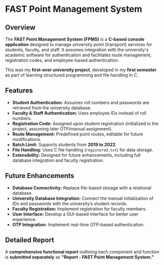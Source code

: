 # FAST Point Management System

## Overview
The **FAST Point Management System (FPMS)** is a **C-based console application** designed to manage university point (transport) services for students, faculty, and staff. It assumes integration with the university's academic software for authentication and facilitates route management, registration codes, and employee-based authentication.  

This was my **first-ever university project**, developed in my **first semester** as part of learning structured programming and file handling in C.

## Features
- **Student Authentication:** Assumes roll numbers and passwords are retrieved from the university database.
- **Faculty & Staff Authentication:** Uses employee IDs instead of roll numbers.
- **Registration Code:** Assigned upon student registration (initialized in the project, assuming later OTP/manual assignment).
- **Route Management:** Predefined point routes, editable for future modifications.
- **Batch Limit:** Supports students from **2019 to 2022**.
- **File Handling:** Uses C file handling (`registered.txt`) for data storage.
- **Extensibility:** Designed for future enhancements, including full database integration and faculty registration.

## Future Enhancements
- **Database Connectivity:** Replace file-based storage with a relational database.
- **University Database Integration:** Connect the manual initialization of IDs and passwords with the university’s student records.
- **Faculty Registration:** Implement registration for faculty members.
- **User Interface:** Develop a GUI-based interface for better user experience.
- **OTP Integration:** Implement real-time OTP-based authentication.

## Detailed Report
A **comprehensive functional report** outlining each component and function is **submitted separately** as **"Report - FAST Point Management System."**
